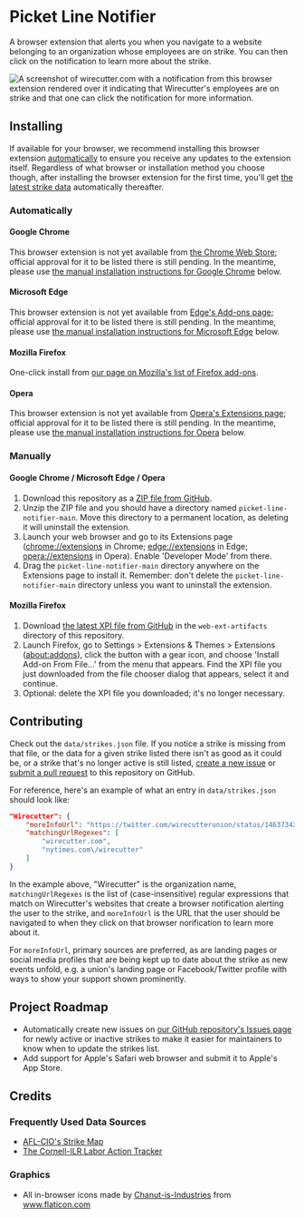 # Picket Line Notifier

A browser extension that alerts you when you navigate to a website belonging to an organization whose employees are on strike. You can then click on the notification to learn more about the strike.

<img src="https://github.com/jamespizzurro/picket-line-notifier/raw/main/screenshots/chrome-notification.png" alt="A screenshot of wirecutter.com with a notification from this browser extension rendered over it indicating that Wirecutter's employees are on strike and that one can click the notification for more information.">

## Installing

If available for your browser, we recommend installing this browser extension [automatically](#automatically) to ensure you receive any updates to the extension itself. Regardless of what browser or installation method you choose though, after installing the browser extension for the first time, you'll get [the latest strike data](https://github.com/jamespizzurro/picket-line-notifier/blob/main/data/strikes.json) automatically thereafter.

### Automatically

#### Google Chrome

This browser extension is not yet available from [the Chrome Web Store](https://chrome.google.com/webstore/category/extensions); official approval for it to be listed there is still pending. In the meantime, please use [the manual installation instructions for Google Chrome](#google-chrome--microsoft-edge--opera) below.

#### Microsoft Edge

This browser extension is not yet available from [Edge's Add-ons page](https://microsoftedge.microsoft.com/addons/Microsoft-Edge-Extensions-Home); official approval for it to be listed there is still pending. In the meantime, please use [the manual installation instructions for Microsoft Edge](#google-chrome--microsoft-edge--opera) below.

#### Mozilla Firefox

One-click install from [our page on Mozilla's list of Firefox add-ons](https://addons.mozilla.org/en-US/firefox/addon/picket-line-notifier/).

#### Opera

This browser extension is not yet available from [Opera's Extensions page](hhttps://addons.opera.com/en/extensions/); official approval for it to be listed there is still pending. In the meantime, please use [the manual installation instructions for Opera](#google-chrome--microsoft-edge--opera) below.

### Manually

#### Google Chrome / Microsoft Edge / Opera

1. Download this repository as a [ZIP file from GitHub](https://github.com/jamespizzurro/picket-line-notifier/archive/refs/heads/main.zip).
2. Unzip the ZIP file and you should have a directory named `picket-line-notifier-main`. Move this directory to a permanent location, as deleting it will uninstall the extension.
3. Launch your web browser and go to its Extensions page (<a href="chrome://extensions">chrome://extensions</a> in Chrome; <a href="edge://extensions">edge://extensions</a> in Edge; <a href="opera://extensions">opera://extensions</a> in Opera). Enable 'Developer Mode' from there.
4. Drag the `picket-line-notifier-main` directory anywhere on the Extensions page to install it. Remember: don't delete the `picket-line-notifier-main` directory unless you want to uninstall the extension.

#### Mozilla Firefox

1. Download [the latest XPI file from GitHub](https://github.com/jamespizzurro/picket-line-notifier/raw/main/web-ext-artifacts/picket_line_notifier-1.0.3-an+fx.xpi) in the `web-ext-artifacts` directory of this repository.
2. Launch Firefox, go to Settings > Extensions & Themes > Extensions (<a href="about:addons">about:addons</a>), click the button with a gear icon, and choose 'Install Add-on From File...' from the menu that appears. Find the XPI file you just downloaded from the file chooser dialog that appears, select it and continue.
3. Optional: delete the XPI file you downloaded; it's no longer necessary.

## Contributing

Check out the `data/strikes.json` file. If you notice a strike is missing from that file, or the data for a given strike listed there isn't as good as it could be, or a strike that's no longer active is still listed, [create a new issue](https://github.com/jamespizzurro/picket-line-notifier/issues) or [submit a pull request](https://github.com/jamespizzurro/picket-line-notifier/pulls) to this repository on GitHub.

For reference, here's an example of what an entry in `data/strikes.json` should look like:

```json
"Wirecutter": {
    "moreInfoUrl": "https://twitter.com/wirecutterunion/status/1463734222812856321",
    "matchingUrlRegexes": [
        "wirecutter.com",
        "nytimes.com\/wirecutter"
    ]
}
```

In the example above, "Wirecutter" is the organization name, `matchingUrlRegexes` is the list of (case-insensitive) regular expressions that match on Wirecutter's websites that create a browser notification alerting the user to the strike, and `moreInfoUrl` is the URL that the user should be navigated to when they click on that browser norification to learn more about it.

For `moreInfoUrl`, primary sources are preferred, as are landing pages or social media profiles that are being kept up to date about the strike as new events unfold, e.g. a union's landing page or Facebook/Twitter profile with ways to show your support shown prominently.

## Project Roadmap

* Automatically create new issues on [our GitHub repository's Issues page](https://github.com/jamespizzurro/picket-line-notifier/issues) for newly active or inactive strikes to make it easier for maintainers to know when to update the strikes list.
* Add support for Apple's Safari web browser and submit it to Apple's App Store.

## Credits

### Frequently Used Data Sources

* [AFL-CIO's Strike Map](https://aflcio.org/strike-map)
* [The Cornell-ILR Labor Action Tracker](https://striketracker.ilr.cornell.edu/)

### Graphics

* All in-browser icons made by <a href="https://www.flaticon.com/authors/chanut-is-industries" title="Chanut-is-Industries">Chanut-is-Industries</a> from <a href="https://www.flaticon.com/" title="Flaticon">www.flaticon.com</a>
